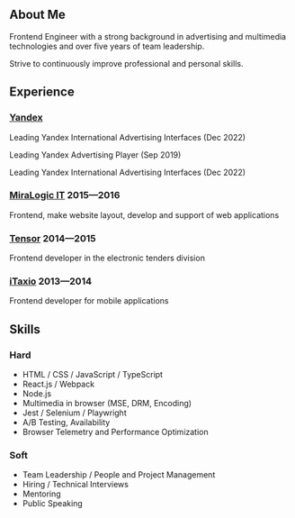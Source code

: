 
<!-- Version for senaev.com website from Obsidian Vault, copy content below  -->

## About Me

Frontend Engineer with a strong background in advertising and multimedia technologies and over five years of team leadership.

Strive to continuously improve professional and personal skills.

## Experience

### [Yandex](https://ya.ru/)

Leading Yandex International Advertising Interfaces (Dec 2022)

Leading Yandex Advertising Player (Sep 2019)

Leading Yandex International Advertising Interfaces  (Dec 2022)

### [MiraLogic IT](https://miralogic.ru/) 2015—2016

Frontend, make website layout, develop and support of web applications

### [Tensor](https://tensor.ru/) 2014—2015

Frontend developer in the electronic tenders division

### [iTaxio](https://vk.com/itaxio) 2013—2014

Frontend developer for mobile applications

## Skills

### Hard

- HTML / CSS / JavaScript / TypeScript
- React.js / Webpack
- Node.js
- Multimedia in browser (MSE, DRM, Encoding)
- Jest / Selenium / Playwright
- A/B Testing, Availability
-  Browser Telemetry and Performance Optimization

### Soft

- Team Leadership / People and Project Management
- Hiring / Technical Interviews
- Mentoring
- Public Speaking